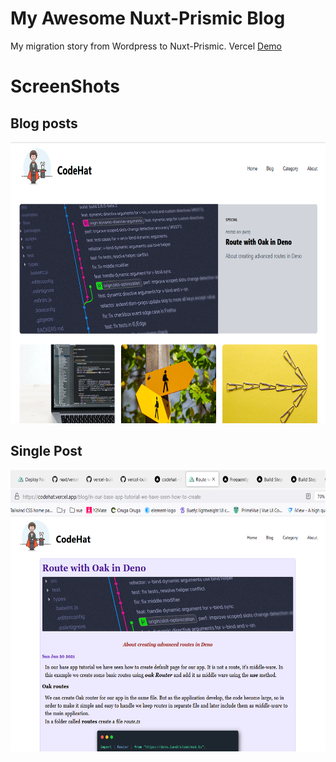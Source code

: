 # My Awesome Nuxt-Prismic Blog
My migration story from Wordpress to Nuxt-Prismic. 
Vercel [Demo](https://codehat.vercel.app)
# ScreenShots

## Blog posts
<img src ="screenshot/b1.png" style="width:560px;height:450px"/>

## Single Post

<img src ="screenshot/b2.png" style="width:560px;height:450px"/>
 
